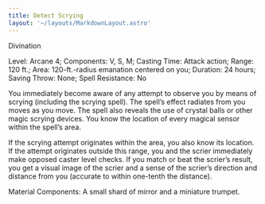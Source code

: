 ```yaml
---
title: Detect Scrying
layout: '~/layouts/MarkdownLayout.astro'
---
```

Divination

Level: Arcane 4; Components: V, S, M; Casting Time: Attack action; Range: 120
ft.; Area: 120-ft.-radius emanation centered on you; Duration: 24 hours;
Saving Throw: None; Spell Resistance: No

You immediately become aware of any attempt to observe you by means of scrying
(including the scrying spell). The spell’s effect radiates from you moves as
you move. The spell also reveals the use of crystal balls or other magic
scrying devices. You know the location of every magical sensor within the
spell’s area.

If the scrying attempt originates within the area, you also know its location.
If the attempt originates outside this range, you and the scrier immediately
make opposed caster level checks. If you match or beat the scrier’s result,
you get a visual image of the scrier and a sense of the scrier’s direction and
distance from you (accurate to within one-tenth the distance).

Material Components: A small shard of mirror and a miniature trumpet.

